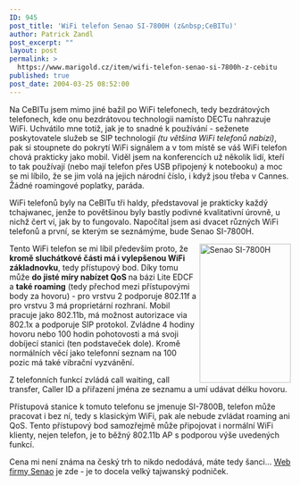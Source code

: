 ```yaml
---
ID: 945
post_title: 'WiFi telefon Senao SI-7800H (z&nbsp;CeBITu)'
author: Patrick Zandl
post_excerpt: ""
layout: post
permalink: >
  https://www.marigold.cz/item/wifi-telefon-senao-si-7800h-z-cebitu
published: true
post_date: 2004-03-25 08:52:00
---
```

<P>Na CeBITu jsem mimo jiné bažil po WiFi telefonech, tedy bezdrátových telefonech, kde onu bezdrátovou technologii namísto DECTu nahrazuje WiFi. Uchvátilo mne totiž, jak je to snadné k používání - seženete poskytovatele služeb se SIP technologií <EM>(tu většina WiFi telefonů nabízí)</EM>, pak si stoupnete do pokrytí WiFi signálem a v tom místě se váš WiFi telefon chová prakticky jako mobil. Viděl jsem na konferencích už několik lidí, kteří to tak používají (nebo mají telefon přes USB připojený k notebooku) a moc se mi líbilo, že se jim volá na jejich národní číslo, i když jsou třeba v Cannes. Žádné roamingové poplatky, paráda. </P>
<P>WiFi telefonů byly na CeBITu tři haldy, představoval je prakticky každý tchajwanec, jenže to povětšinou byly bastly podivné kvalitativní úrovně, u nichž čert ví, jak by to fungovalo. Napočítal jsem asi dvacet různých WiFi telefonů a první, se kterým se seznámýme, bude Senao SI-7800H. </P>
<P><IMG height=249 alt="Senao SI-7800H" src="/wp-content/uploads/senao-wifitelefon.jpg" width=163 align=right>Tento WiFi telefon se mi líbil především proto, že <STRONG>kromě sluchátkové části má i vylepšenou WiFi základnovku</STRONG>, tedy přístupový bod. Díky tomu může <STRONG>do jisté míry nabízet QoS </STRONG>na bázi Lite EDCF a <STRONG>také roaming</STRONG> (tedy přechod mezi přístupovými body za hovoru) - pro vrstvu&#160;2 podporuje 802.11f a pro vrstvu 3 má proprietární rozhraní. Mobil pracuje jako 802.11b, má možnost autorizace via 802.1x a podporuje SIP protokol. Zvládne 4 hodiny hovoru nebo 100 hodin pohotovosti a má svoji dobíjecí stanici (ten podstaveček dole). Kromě normálních věcí jako telefonní seznam na 100 pozic má také vibrační vyzvánění.</P>
<P>Z telefonních funkcí zvládá call waiting, call transfer, Caller ID a přiřazení jména ze seznamu a umí udávat délku hovoru. </P>
<P>Přístupová stanice k tomuto telefonu se jmenuje SI-7800B, telefon může pracovat i bez ní, tedy s klasickým WiFi, pak ale nebude zvládat roaming ani QoS. Tento přístupový bod samozřejmě může připojovat i normální WiFi klienty, nejen telefon, je to běžný 802.11b AP s podporou výše uvedených funkcí. </P>
<P>Cena mi není známa na český trh to nikdo nedodává, máte tedy šanci... <A href="http://www.senao.com.sg/" target=_blank>Web firmy Senao</A> je zde - je to docela velký tajwanský podniček.</P>